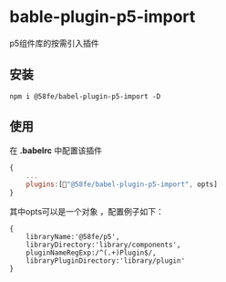 # bable-plugin-p5-import
p5组件库的按需引入插件

## 安装
```
npm i @58fe/babel-plugin-p5-import -D
```
## 使用
在 **.babelrc** 中配置该插件
```javascript
{
    ...
    plugins:["@58fe/babel-plugin-p5-import", opts]
}
```
其中opts可以是一个对象 ，配置例子如下：
```
{
	libraryName:'@58fe/p5',
	libraryDirectory:'library/components',
	pluginNameRegExp:/^(.+)Plugin$/,
	libraryPluginDirectory:'library/plugin'
}
```